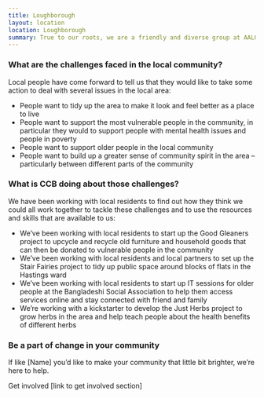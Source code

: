 ```yaml
---
title: Loughborough
layout: location
location: Loughborough
summary: True to our roots, we are a friendly and diverse group at AALGS.
---
```


### What are the challenges faced in the local community? 

Local people have come forward to tell us that they would like to take some action to deal with several issues in the local area: 

* People want to tidy up the area to make it look and feel better as a place to live 
* People want to support the most vulnerable people in the community, in particular they would to support people with mental health issues and people in poverty 
* People want to support older people in the local community
* People want to build up a greater sense of community spirit in the area – particularly between different parts of the community

### What is CCB doing about those challenges? 

We have been working with local residents to find out how they think we could all work together to tackle these challenges and to use the resources and skills that are available to us:

* We’ve been working with local residents to start up the Good Gleaners project to upcycle and recycle old furniture and household goods that can then be donated to vulnerable people in the community
* We’ve been working with local residents and local partners to set up the Stair Fairies project to tidy up public space around blocks of flats in the Hastings ward
* We’ve been working with local residents to start up IT sessions for older people at the Bangladeshi Social Association to help them access services online and stay connected with friend and family
* We’re working with a kickstarter to develop the Just Herbs project to grow herbs in the area and help teach people about the health benefits of different herbs

### Be a part of change in your community

If like [Name] you’d like to make your community that little bit brighter, we’re here to help. 

Get involved [link to get involved section]